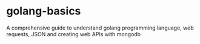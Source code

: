 # golang-basics

A comprehensive guide to understand golang programming language, web requests, JSON and creating web APIs with mongodb
